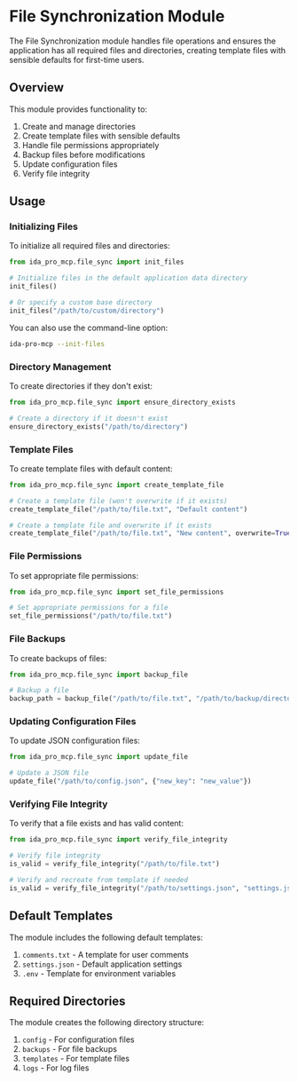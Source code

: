 # File Synchronization Module

The File Synchronization module handles file operations and ensures the application has all required files and directories, creating template files with sensible defaults for first-time users.

## Overview

This module provides functionality to:

1. Create and manage directories
2. Create template files with sensible defaults
3. Handle file permissions appropriately
4. Backup files before modifications
5. Update configuration files
6. Verify file integrity

## Usage

### Initializing Files

To initialize all required files and directories:

```python
from ida_pro_mcp.file_sync import init_files

# Initialize files in the default application data directory
init_files()

# Or specify a custom base directory
init_files("/path/to/custom/directory")
```

You can also use the command-line option:

```bash
ida-pro-mcp --init-files
```

### Directory Management

To create directories if they don't exist:

```python
from ida_pro_mcp.file_sync import ensure_directory_exists

# Create a directory if it doesn't exist
ensure_directory_exists("/path/to/directory")
```

### Template Files

To create template files with default content:

```python
from ida_pro_mcp.file_sync import create_template_file

# Create a template file (won't overwrite if it exists)
create_template_file("/path/to/file.txt", "Default content")

# Create a template file and overwrite if it exists
create_template_file("/path/to/file.txt", "New content", overwrite=True)
```

### File Permissions

To set appropriate file permissions:

```python
from ida_pro_mcp.file_sync import set_file_permissions

# Set appropriate permissions for a file
set_file_permissions("/path/to/file.txt")
```

### File Backups

To create backups of files:

```python
from ida_pro_mcp.file_sync import backup_file

# Backup a file
backup_path = backup_file("/path/to/file.txt", "/path/to/backup/directory")
```

### Updating Configuration Files

To update JSON configuration files:

```python
from ida_pro_mcp.file_sync import update_file

# Update a JSON file
update_file("/path/to/config.json", {"new_key": "new_value"})
```

### Verifying File Integrity

To verify that a file exists and has valid content:

```python
from ida_pro_mcp.file_sync import verify_file_integrity

# Verify file integrity
is_valid = verify_file_integrity("/path/to/file.txt")

# Verify and recreate from template if needed
is_valid = verify_file_integrity("/path/to/settings.json", "settings.json")
```

## Default Templates

The module includes the following default templates:

1. `comments.txt` - A template for user comments
2. `settings.json` - Default application settings
3. `.env` - Template for environment variables

## Required Directories

The module creates the following directory structure:

1. `config` - For configuration files
2. `backups` - For file backups
3. `templates` - For template files
4. `logs` - For log files

